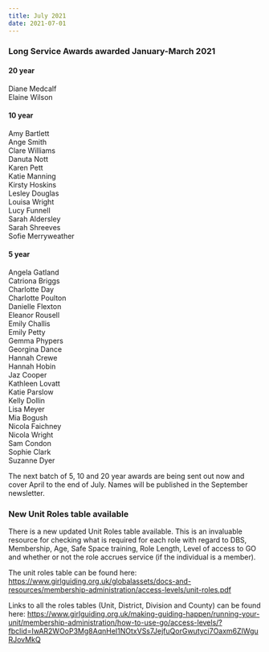 ```yaml
---
title: July 2021
date: 2021-07-01
---
```

### Long Service Awards awarded January-March 2021

#### 20 year
Diane Medcalf  
Elaine Wilson  

#### 10 year
Amy Bartlett  
Ange Smith  
Clare Williams  
Danuta Nott  
Karen Pett  
Katie Manning  
Kirsty Hoskins  
Lesley Douglas  
Louisa Wright  
Lucy Funnell  
Sarah Aldersley  
Sarah Shreeves  
Sofie Merryweather  

#### 5 year
Angela Gatland  
Catriona Briggs  
Charlotte Day  
Charlotte Poulton  
Danielle Flexton  
Eleanor Rousell  
Emily Challis  
Emily Petty  
Gemma Phypers  
Georgina Dance  
Hannah Crewe  
Hannah Hobin  
Jaz Cooper  
Kathleen Lovatt  
Katie Parslow  
Kelly Dollin  
Lisa Meyer  
Mia Bogush  
Nicola Faichney  
Nicola Wright  
Sam Condon  
Sophie Clark  
Suzanne Dyer  

The next batch of 5, 10 and 20 year awards are being sent out now and cover April to the end of July. Names will be published in the September newsletter.

### New Unit Roles table available
There is a new updated Unit Roles table available. This is an invaluable resource for checking what is required for each role with regard to DBS, Membership, Age, Safe Space training, Role Length, Level of access to GO and whether or not the role accrues service (if the individual is a member).

The unit roles table can be found here:
<a href="https://www.girlguiding.org.uk/globalassets/docs-and-resources/membership-administration/access-levels/unit-roles.pdf" target="_blank" rel="noopener">https://www.girlguiding.org.uk/globalassets/docs-and-resources/membership-administration/access-levels/unit-roles.pdf</a>

Links to all the roles tables (Unit, District, Division and County) can be found here:
<a href="https://www.girlguiding.org.uk/making-guiding-happen/running-your-unit/membership-administration/how-to-use-go/access-levels/?fbclid=IwAR2WOoP3Mg8AqnHeI1NOtxVSs7JejfuQorGwutyci7Oaxm6ZIWguRJovMkQ" target="_blank" rel="noopener">https://www.girlguiding.org.uk/making-guiding-happen/running-your-unit/membership-administration/how-to-use-go/access-levels/?fbclid=IwAR2WOoP3Mg8AqnHeI1NOtxVSs7JejfuQorGwutyci7Oaxm6ZIWguRJovMkQ</a>
